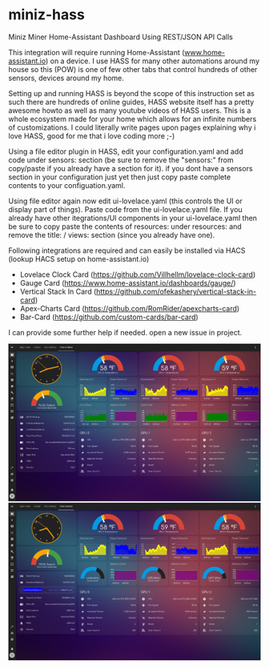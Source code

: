 # miniz-hass
Miniz Miner Home-Assistant Dashboard Using REST/JSON API Calls

This integration will require running Home-Assistant (www.home-assistant.io) on a device. I use HASS for many other automations around my house so this (POW) is one of few other tabs that control hundreds of other sensors, devices around my home.

Setting up and running HASS is beyond the scope of this instruction set as such there are hundreds of online guides, HASS website itself has a pretty awesome howto as well as many youtube videos of HASS users. This is a whole ecosystem made for your home which allows for an infinite numbers of customizations. I could literally write pages upon pages explaining why i love HASS, good for me that i love coding more ;-)

Using a file editor plugin in HASS, edit your configuration.yaml and add code under sensors: section (be sure to remove the "sensors:" from copy/paste if you already have a section for it). if you dont have a sensors section in your configuration just yet then just copy paste complete contents to your configuation.yaml.

Using file editor again now edit ui-lovelace.yaml (this controls the UI or display part of things). Paste code from the ui-lovelace.yaml file. If you already have other itegrations/UI components in your ui-lovelace.yaml then be sure to copy paste the contents of resources: under resources: and remove the title: / views: section (since you already have one).

Following integrations are required and can easily be installed via HACS (lookup HACS setup on home-assistant.io)
  * Lovelace Clock Card (https://github.com/Villhellm/lovelace-clock-card)
  * Gauge Card (https://www.home-assistant.io/dashboards/gauge/)
  * Vertical Stack In Card (https://github.com/ofekashery/vertical-stack-in-card)
  * Apex-Charts Card (https://github.com/RomRider/apexcharts-card)
  * Bar-Card (https://github.com/custom-cards/bar-card)

I can provide some further help if needed. open a new issue in project.

![hass-ui](https://github.com/saad-akhtar/miniz-hass/raw/main/hass-ui.png)
![hass-ui](https://github.com/saad-akhtar/miniz-hass/raw/main/hass-ui-1.png)
